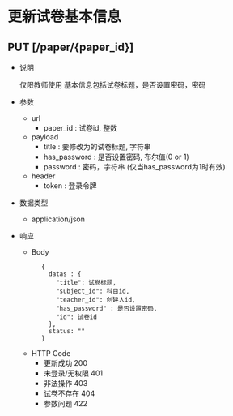 #  更新试卷基本信息

## PUT [/paper/{paper_id}]
+ 说明

  仅限教师使用
  基本信息包括试卷标题，是否设置密码，密码

+ 参数
   + url
     + paper_id : 试卷id, 整数
   + payload
     + title : 要修改为的试卷标题, 字符串
     + has_password : 是否设置密码, 布尔值(0 or 1)
     + password : 密码，字符串 (仅当has_password为1时有效)
   + header
     + token : 登录令牌

+ 数据类型
  + application/json

+ 响应
  + Body
  ```
        {
          datas : {
            "title": 试卷标题,
            "subject_id": 科目id,
            "teacher_id": 创建人id,
            "has_password" : 是否设置密码,
            "id": 试卷id
          },
          status: ""
        }
  ```
  + HTTP Code
    + 更新成功 200
    + 未登录/无权限 401
    + 非法操作 403
    + 试卷不存在 404
    + 参数问题 422
